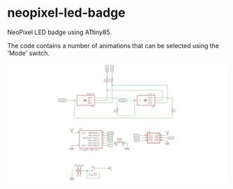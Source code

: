 # neopixel-led-badge

NeoPixel LED badge using ATtiny85.

The code contains a number of animations that can be selected using the 'Mode' switch.

![schematic](https://github.com/Tom-Archer/rgb-led-badge/blob/master/schematic.png "Schematic")
